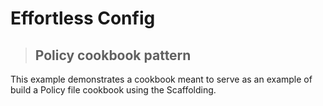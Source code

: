 # Effortless Config

> ## Policy cookbook pattern

This example demonstrates a cookbook meant to serve as an example of build a Policy file cookbook using the Scaffolding.
